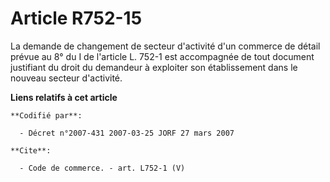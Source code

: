 # Article R752-15

La demande de changement de secteur d'activité d'un commerce de détail prévue au 8° du I de l'article L. 752-1 est
accompagnée de tout document justifiant du droit du demandeur à exploiter son établissement dans le nouveau secteur
d'activité.

**Liens relatifs à cet article**

	**Codifié par**:

	  - Décret n°2007-431 2007-03-25 JORF 27 mars 2007

	**Cite**:

	  - Code de commerce. - art. L752-1 (V)
